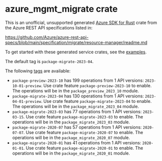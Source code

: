 # azure_mgmt_migrate crate

This is an unofficial, unsupported generated [Azure SDK for Rust](https://github.com/Azure/azure-sdk-for-rust/tree/legacy) crate from the Azure REST API specifications listed in:

https://github.com/Azure/azure-rest-api-specs/blob/main/specification/migrate/resource-manager/readme.md

To get started with these generated service crates, see the [examples](https://github.com/Azure/azure-sdk-for-rust/blob/legacy/services/README.md#examples).

The default tag is `package-migrate-2023-04`.

The following [tags](https://github.com/Azure/azure-sdk-for-rust/blob/legacy/services/tags.md) are available:

- `package-preview-2023-10` has 199 operations from 1 API versions: `2023-10-01-preview`. Use crate feature `package-preview-2023-10` to enable. The operations will be in the `package_preview_2023_10` module.
- `package-migrate-2023-04` has 130 operations from 1 API versions: `2023-04-01-preview`. Use crate feature `package-migrate-2023-04` to enable. The operations will be in the `package_migrate_2023_04` module.
- `package-migrate-2023-03` has 77 operations from 1 API versions: `2023-03-15`. Use crate feature `package-migrate-2023-03` to enable. The operations will be in the `package_migrate_2023_03` module.
- `package-migrate-2020-07` has 57 operations from 1 API versions: `2020-07-07`. Use crate feature `package-migrate-2020-07` to enable. The operations will be in the `package_migrate_2020_07` module.
- `package-migrate-2020-01` has 41 operations from 1 API versions: `2020-01-01`. Use crate feature `package-migrate-2020-01` to enable. The operations will be in the `package_migrate_2020_01` module.